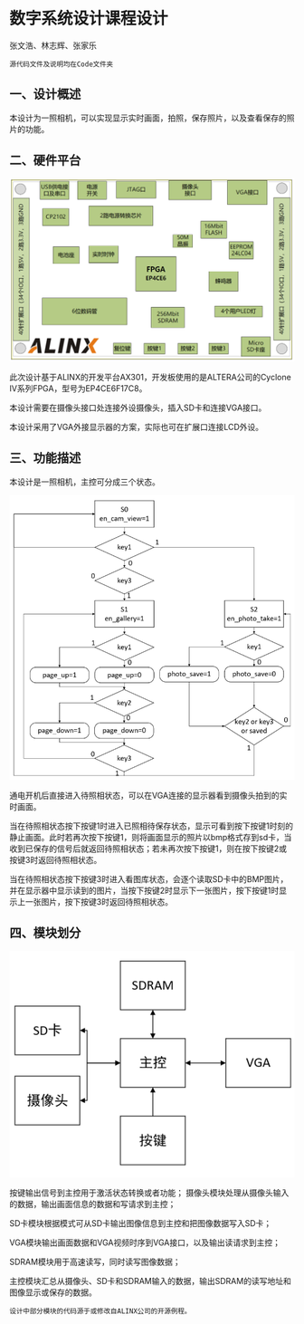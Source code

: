 # 数字系统设计课程设计
张文浩、林志辉、张家乐

	源代码文件及说明均在Code文件夹

## 一、设计概述
本设计为一照相机，可以实现显示实时画面，拍照，保存照片，以及查看保存的照片的功能。

## 二、硬件平台
![hardware](img/hardware.png)

此次设计基于ALINX的开发平台AX301，开发板使用的是ALTERA公司的Cyclone IV系列FPGA，型号为EP4CE6F17C8。

本设计需要在摄像头接口处连接外设摄像头，插入SD卡和连接VGA接口。

本设计采用了VGA外接显示器的方案，实际也可在扩展口连接LCD外设。

## 三、功能描述
本设计是一照相机，主控可分成三个状态。

![state](img/state.png)

通电开机后直接进入待照相状态，可以在VGA连接的显示器看到摄像头拍到的实时画面。

当在待照相状态按下按键1时进入已照相待保存状态，显示可看到按下按键1时刻的静止画面。此时若再次按下按键1，则将画面显示的照片以bmp格式存到sd卡，当收到已保存的信号后就返回待照相状态；若未再次按下按键1，则在按下按键2或按键3时返回待照相状态。

当在待照相状态按下按键3时进入看图库状态，会逐个读取SD卡中的BMP图片，并在显示器中显示读到的图片，当按下按键2时显示下一张图片，按下按键1时显示上一张图片，按下按键3时返回待照相状态。

## 四、模块划分
![module](img/module.png)

按键输出信号到主控用于激活状态转换或者功能；
摄像头模块处理从摄像头输入的数据，输出画面信息的数据和写请求到主控；

SD卡模块根据模式可从SD卡输出图像信息到主控和把图像数据写入SD卡；

VGA模块输出画面数据和VGA视频时序到VGA接口，以及输出读请求到主控；

SDRAM模块用于高速读写，同时读写图像数据；

主控模块汇总从摄像头、SD卡和SDRAM输入的数据，输出SDRAM的读写地址和图像显示或保存的数据。

	设计中部分模块的代码源于或修改自ALINX公司的开源例程。


